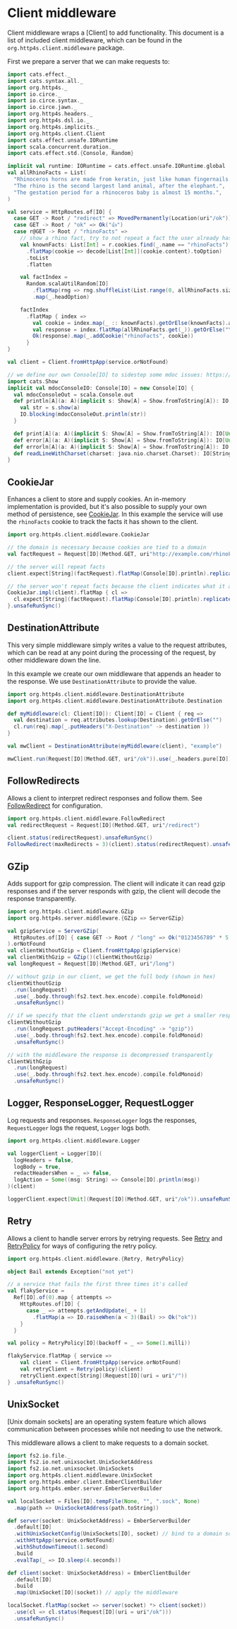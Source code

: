 # Client middleware

Client middleware wraps a [Client] to add functionality. This document is a
list of included client middleware, which can be found
in the `org.http4s.client.middleware` package.

First we prepare a server that we can make requests to:
```scala mdoc:silent
import cats.effect._
import cats.syntax.all._
import org.http4s._
import io.circe._
import io.circe.syntax._
import io.circe.jawn._
import org.http4s.headers._
import org.http4s.dsl.io._
import org.http4s.implicits._
import org.http4s.client.Client
import cats.effect.unsafe.IORuntime
import scala.concurrent.duration._
import cats.effect.std.{Console, Random}

implicit val runtime: IORuntime = cats.effect.unsafe.IORuntime.global
val allRhinoFacts = List(
  "Rhinoceros horns are made from keratin, just like human fingernails.",
  "The rhino is the second largest land animal, after the elephant.",
  "The gestation period for a rhinoceros baby is almost 15 months.",
)

val service = HttpRoutes.of[IO] {
  case GET -> Root / "redirect" => MovedPermanently(Location(uri"/ok"))
  case GET -> Root / "ok" => Ok("👍")
  case r@GET -> Root / "rhinoFacts" =>
    // show a rhino fact, try to not repeat a fact the user already has seen
    val knownFacts: List[Int] = r.cookies.find(_.name == "rhinoFacts")
      .flatMap(cookie => decode[List[Int]](cookie.content).toOption)
      .toList
      .flatten

    val factIndex =
      Random.scalaUtilRandom[IO]
        .flatMap(rng => rng.shuffleList(List.range(0, allRhinoFacts.size).filterNot(knownFacts.contains_)))
        .map(_.headOption)

    factIndex
      .flatMap { index =>
        val cookie = index.map(_ :: knownFacts).getOrElse(knownFacts).asJson.noSpaces
        val response = index.flatMap(allRhinoFacts.get(_)).getOrElse("You know all the facts!")
        Ok(response).map(_.addCookie("rhinoFacts", cookie))
      }
}

val client = Client.fromHttpApp(service.orNotFound)
```
```scala mdoc:invisible
// we define our own Console[IO] to sidestep some mdoc issues: https://github.com/scalameta/mdoc/issues/517
import cats.Show
implicit val mdocConsoleIO: Console[IO] = new Console[IO] {
  val mdocConsoleOut = scala.Console.out
  def println[A](a: A)(implicit s: Show[A] = Show.fromToString[A]): IO[Unit] = {
    val str = s.show(a)
    IO.blocking(mdocConsoleOut.println(str))
  }

  def print[A](a: A)(implicit S: Show[A] = Show.fromToString[A]): IO[Unit] = IO.unit
  def error[A](a: A)(implicit S: Show[A] = Show.fromToString[A]): IO[Unit] = IO.unit
  def errorln[A](a: A)(implicit S: Show[A] = Show.fromToString[A]): IO[Unit] = IO.unit
  def readLineWithCharset(charset: java.nio.charset.Charset): IO[String] = IO.pure("")
}
```

## CookieJar
Enhances a client to store and supply cookies. An in-memory implementation is provided,
but it's also possible to supply your own method of persistence, see [CookieJar].
In this example the service will use the `rhinoFacts` cookie to track the facts it has shown to the client.

```scala mdoc:silent
import org.http4s.client.middleware.CookieJar

// the domain is necessary because cookies are tied to a domain
val factRequest = Request[IO](Method.GET, uri"http://example.com/rhinoFacts")
```
```scala mdoc
// the server will repeat facts 
client.expect[String](factRequest).flatMap(Console[IO].println).replicateA(4).void.unsafeRunSync()

// the server won't repeat facts because the client indicates what it already knows
CookieJar.impl(client).flatMap { cl =>
  cl.expect[String](factRequest).flatMap(Console[IO].println).replicateA(4).void
}.unsafeRunSync()
```

## DestinationAttribute
This very simple middleware simply writes a value to the request attributes, which can be
read at any point during the processing of the request, by other middleware down the line.

In this example we create our own middleware that appends an header to the response. We use
`DestinationAttribute` to provide the value.

```scala mdoc:silent
import org.http4s.client.middleware.DestinationAttribute
import org.http4s.client.middleware.DestinationAttribute.Destination

def myMiddleware(cl: Client[IO]): Client[IO] = Client { req =>
  val destination = req.attributes.lookup(Destination).getOrElse("")
  cl.run(req).map(_.putHeaders("X-Destination" -> destination ))
}

val mwClient = DestinationAttribute(myMiddleware(client), "example")
```
```scala mdoc
mwClient.run(Request[IO](Method.GET, uri"/ok")).use(_.headers.pure[IO]).unsafeRunSync()
```

## FollowRedirects
Allows a client to interpret redirect responses and follow them. See [FollowRedirect]
for configuration.

```scala mdoc:silent
import org.http4s.client.middleware.FollowRedirect
val redirectRequest = Request[IO](Method.GET, uri"/redirect")
```
```scala mdoc
client.status(redirectRequest).unsafeRunSync()
FollowRedirect(maxRedirects = 3)(client).status(redirectRequest).unsafeRunSync()
```

## GZip
Adds support for gzip compression. The client will indicate it can read gzip responses
and if the server responds with gzip, the client will decode the response transparently.

```scala mdoc:silent
import org.http4s.client.middleware.GZip
import org.http4s.server.middleware.{GZip => ServerGZip}

val gzipService = ServerGZip(
  HttpRoutes.of[IO] { case GET -> Root / "long" => Ok("0123456789" * 5) }
).orNotFound
val clientWithoutGzip = Client.fromHttpApp(gzipService)
val clientWithGzip = GZip()(clientWithoutGzip)
val longRequest = Request[IO](Method.GET, uri"/long")
```

```scala mdoc
// without gzip in our client, we get the full body (shown in hex) 
clientWithoutGzip
  .run(longRequest)
  .use(_.body.through(fs2.text.hex.encode).compile.foldMonoid)
  .unsafeRunSync()

// if we specify that the client understands gzip we get a smaller response 
clientWithoutGzip
  .run(longRequest.putHeaders("Accept-Encoding" -> "gzip"))
  .use(_.body.through(fs2.text.hex.encode).compile.foldMonoid)
  .unsafeRunSync()

// with the middleware the response is decompressed transparently 
clientWithGzip
  .run(longRequest)
  .use(_.body.through(fs2.text.hex.encode).compile.foldMonoid)
  .unsafeRunSync()
```

## Logger, ResponseLogger, RequestLogger
Log requests and responses. `ResponseLogger` logs the responses, `RequestLogger`
logs the request, `Logger` logs both.

```scala mdoc:silent
import org.http4s.client.middleware.Logger

val loggerClient = Logger[IO](
  logHeaders = false,
  logBody = true,
  redactHeadersWhen = _ => false,
  logAction = Some((msg: String) => Console[IO].println(msg))
)(client)

```
```scala mdoc
loggerClient.expect[Unit](Request[IO](Method.GET, uri"/ok")).unsafeRunSync()
```

## Retry
Allows a client to handle server errors by retrying requests. See [Retry] and
[RetryPolicy] for ways of configuring the retry policy.

```scala mdoc:silent
import org.http4s.client.middleware.{Retry, RetryPolicy}

object Bail extends Exception("not yet")

// a service that fails the first three times it's called
val flakyService =
  Ref[IO].of(0).map { attempts =>
    HttpRoutes.of[IO] {
      case _ => attempts.getAndUpdate(_ + 1)
        .flatMap(a => IO.raiseWhen(a < 3)(Bail) >> Ok("ok"))
    }
  }

val policy = RetryPolicy[IO](backoff = _ => Some(1.milli))

```
```scala mdoc
flakyService.flatMap { service =>
    val client = Client.fromHttpApp(service.orNotFound)
    val retryClient = Retry(policy)(client)
    retryClient.expect[String](Request[IO](uri = uri"/"))
} .unsafeRunSync()
```

## UnixSocket
[Unix domain sockets] are an operating system feature which allows communication between processes
while not needing to use the network.

This middleware allows a client to make requests to a domain socket.
```scala mdoc:silent
import fs2.io.file._
import fs2.io.net.unixsocket.UnixSocketAddress
import fs2.io.net.unixsocket.UnixSockets
import org.http4s.client.middleware.UnixSocket
import org.http4s.ember.client.EmberClientBuilder
import org.http4s.ember.server.EmberServerBuilder

val localSocket = Files[IO].tempFile(None, "", ".sock", None)
  .map(path => UnixSocketAddress(path.toString))

def server(socket: UnixSocketAddress) = EmberServerBuilder
  .default[IO]
  .withUnixSocketConfig(UnixSockets[IO], socket) // bind to a domain socket
  .withHttpApp(service.orNotFound)
  .withShutdownTimeout(1.second)
  .build
  .evalTap(_ => IO.sleep(4.seconds))

def client(socket: UnixSocketAddress) = EmberClientBuilder
  .default[IO]
  .build
  .map(UnixSocket[IO](socket)) // apply the middleware
```
```scala mdoc
localSocket.flatMap(socket => server(socket) *> client(socket))
  .use(cl => cl.status(Request[IO](uri = uri"/ok")))
  .unsafeRunSync()
```

[CookieJar]: @API_URL@org/http4s/client/middleware/CookieJar$.html
[FollowRedirect]: @API_URL@org/http4s/client/middleware/FollowRedirect$.html
[Retry]: @API_URL@org/http4s/client/middleware/Retry$.html
[RetryPolicy]: @API_URL@org/http4s/client/middleware/RetryPolicy$.html
[Domain Sockets]: https://en.wikipedia.org/wiki/Unix_domain_socket

